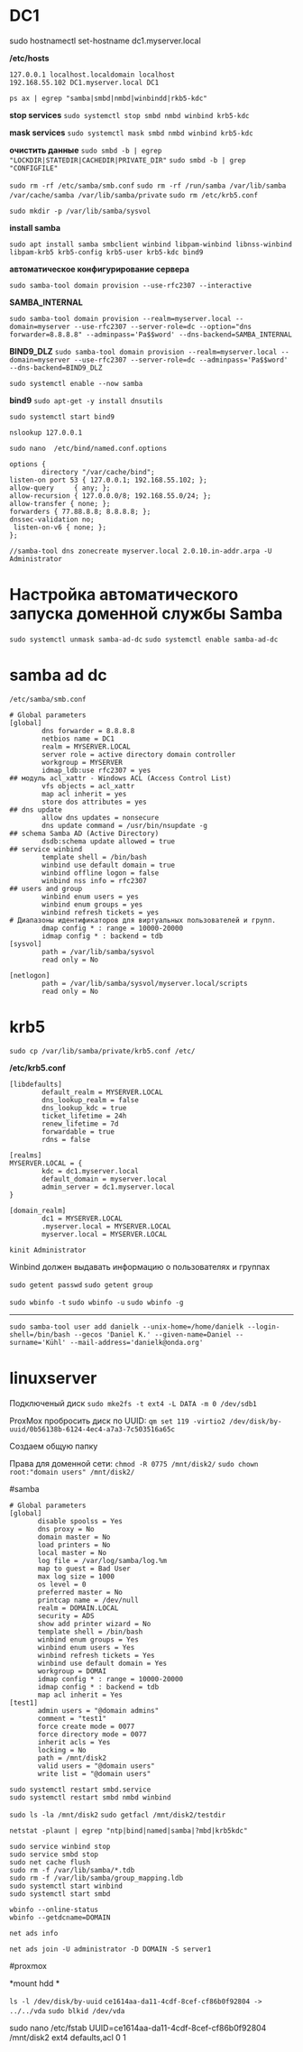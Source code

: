 # DC1
sudo hostnamectl set-hostname dc1.myserver.local

**/etc/hosts**
```
127.0.0.1 localhost.localdomain localhost
192.168.55.102 DC1.myserver.local DC1
```

`ps ax | egrep "samba|smbd|nmbd|winbindd|rkb5-kdc"`

**stop services**
`sudo systemctl stop smbd nmbd winbind krb5-kdc`

**mask services**
`sudo systemctl mask smbd nmbd winbind krb5-kdc`


**очистить данные**
`sudo smbd -b | egrep "LOCKDIR|STATEDIR|CACHEDIR|PRIVATE_DIR"`
`sudo smbd -b | grep "CONFIGFILE"`

`sudo rm -rf /etc/samba/smb.conf`
`sudo rm -rf /run/samba /var/lib/samba /var/cache/samba /var/lib/samba/private`
`sudo rm /etc/krb5.conf`

`sudo mkdir -p /var/lib/samba/sysvol`

**install samba** 

`sudo apt install samba smbclient winbind libpam-winbind libnss-winbind libpam-krb5 krb5-config krb5-user krb5-kdc bind9`

**автоматическое конфигурирование сервера**
 
`sudo samba-tool domain provision --use-rfc2307 --interactive`

**SAMBA_INTERNAL**

`sudo samba-tool domain provision --realm=myserver.local --domain=myserver --use-rfc2307 --server-role=dc --option="dns forwarder=8.8.8.8" --adminpass='Pa$$word' --dns-backend=SAMBA_INTERNAL`

**BIND9_DLZ**
`sudo samba-tool domain provision --realm=myserver.local --domain=myserver --use-rfc2307 --server-role=dc --adminpass='Pa$$word' --dns-backend=BIND9_DLZ`

`sudo systemctl enable --now samba`

**bind9**
`sudo apt-get -y install dnsutils`

`sudo systemctl start bind9`


`nslookup 127.0.0.1`


`sudo nano  /etc/bind/named.conf.options  `

```
options {
        directory "/var/cache/bind";
listen-on port 53 { 127.0.0.1; 192.168.55.102; };
allow-query     { any; };
allow-recursion { 127.0.0.0/8; 192.168.55.0/24; };
allow-transfer { none; };
forwarders { 77.88.8.8; 8.8.8.8; };
dnssec-validation no;
 listen-on-v6 { none; };
};

```

`//samba-tool dns zonecreate myserver.local 2.0.10.in-addr.arpa -U Administrator`

# Настройка автоматического запуска доменной службы Samba
`sudo systemctl unmask samba-ad-dc`
`sudo systemctl enable samba-ad-dc`



# samba ad dc
`/etc/samba/smb.conf`

```
# Global parameters
[global]
        dns forwarder = 8.8.8.8
        netbios name = DC1
        realm = MYSERVER.LOCAL
        server role = active directory domain controller
        workgroup = MYSERVER
        idmap_ldb:use rfc2307 = yes
## модуль acl_xattr - Windows ACL (Access Control List)
        vfs objects = acl_xattr
        map acl inherit = yes
        store dos attributes = yes
## dns update
        allow dns updates = nonsecure
        dns update command = /usr/bin/nsupdate -g
## schema Samba AD (Active Directory)
        dsdb:schema update allowed = true
## service winbind
        template shell = /bin/bash
        winbind use default domain = true
        winbind offline logon = false
        winbind nss info = rfc2307
## users and group
        winbind enum users = yes
        winbind enum groups = yes
        winbind refresh tickets = yes
# Диапазоны идентификаторов для виртуальных пользователей и групп.
        dmap config * : range = 10000-20000
        idmap config * : backend = tdb
[sysvol]
        path = /var/lib/samba/sysvol
        read only = No

[netlogon]
        path = /var/lib/samba/sysvol/myserver.local/scripts
        read only = No
```
# krb5
`sudo cp /var/lib/samba/private/krb5.conf /etc/`

**/etc/krb5.conf**

```
[libdefaults]
        default_realm = MYSERVER.LOCAL
        dns_lookup_realm = false
        dns_lookup_kdc = true
        ticket_lifetime = 24h
        renew_lifetime = 7d
        forwardable = true
        rdns = false

[realms]
MYSERVER.LOCAL = {
        kdc = dc1.myserver.local
        default_domain = myserver.local
        admin_server = dc1.myserver.local
}

[domain_realm]
        dc1 = MYSERVER.LOCAL
        .myserver.local = MYSERVER.LOCAL
        myserver.local = MYSERVER.LOCAL

```
`kinit Administrator`



Winbind должен выдавать информацию о пользователях и группах

`sudo getent passwd`
`sudo getent group`

`sudo wbinfo -t`
`sudo wbinfo -u`
`sudo wbinfo -g`


-----------------------
```
sudo samba-tool user add danielk --unix-home=/home/danielk --login-shell=/bin/bash --gecos 'Daniel K.' --given-name=Daniel --surname='Kühl' --mail-address='danielk@onda.org'
```

# linuxserver

Подключеный диск
`sudo mke2fs -t ext4 -L DATA -m 0 /dev/sdb1`

ProxMox
пробросить диск по UUID:
`qm set 119 -virtio2 /dev/disk/by-uuid/0b56138b-6124-4ec4-a7a3-7c503516a65c`

Создаем общую папку

Права для доменной сети:
`chmod -R 0775 /mnt/disk2/`
`sudo chown root:"domain users" /mnt/disk2/`


#samba

 ```
# Global parameters
[global]
        disable spoolss = Yes
        dns proxy = No
        domain master = No
        load printers = No
        local master = No
        log file = /var/log/samba/log.%m
        map to guest = Bad User
        max log size = 1000
        os level = 0
        preferred master = No
        printcap name = /dev/null
        realm = DOMAIN.LOCAL
        security = ADS
        show add printer wizard = No
        template shell = /bin/bash
        winbind enum groups = Yes
        winbind enum users = Yes
        winbind refresh tickets = Yes
        winbind use default domain = Yes
        workgroup = DOMAI
        idmap config * : range = 10000-20000
        idmap config * : backend = tdb
        map acl inherit = Yes
[test1]
        admin users = "@domain admins"
        comment = "test1"
        force create mode = 0077
        force directory mode = 0077
        inherit acls = Yes
        locking = No
        path = /mnt/disk2
        valid users = "@domain users"
        write list = "@domain users"        
```


```
sudo systemctl restart smbd.service
sudo systemctl restart smbd nmbd winbind
```

`sudo ls -la /mnt/disk2`
`sudo getfacl /mnt/disk2/testdir`


`netstat -plaunt | egrep "ntp|bind|named|samba|?mbd|krb5kdc"`


```
sudo service winbind stop
sudo service smbd stop
sudo net cache flush
sudo rm -f /var/lib/samba/*.tdb
sudo rm -f /var/lib/samba/group_mapping.ldb
sudo systemctl start winbind
sudo systemctl start smbd
```


```
wbinfo --online-status
wbinfo --getdcname=DOMAIN

```

```
net ads info

net ads join -U administrator -D DOMAIN -S server1

```

#proxmox

*mount hdd *

`ls -l /dev/disk/by-uuid`
`ce1614aa-da11-4cdf-8cef-cf86b0f92804 -> ../../vda`
`sudo blkid /dev/vda`

sudo nano /etc/fstab
UUID=ce1614aa-da11-4cdf-8cef-cf86b0f92804       /mnt/disk2      ext4    defaults,acl 0 1











